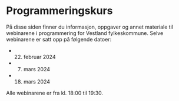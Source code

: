 # Programmeringskurs

På disse siden finner du informasjon, oppgaver og annet materiale til webinarene i programmering for Vestland fylkeskommune. Selve webinarene er satt opp på følgende datoer:

* 22. februar 2024
* 7. mars 2024
* 18. mars 2024

Alle webinarene er fra kl. 18:00 til 19:30.





 


